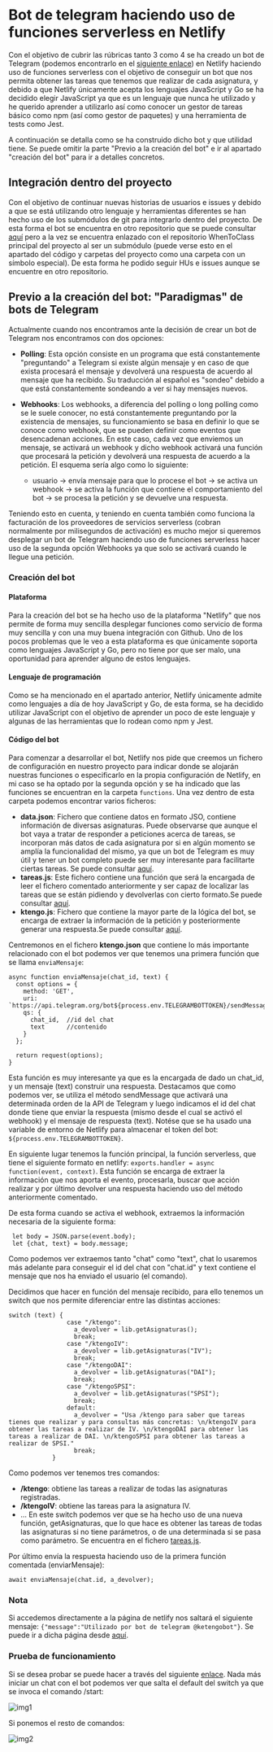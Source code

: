 # Bot de telegram haciendo uso de funciones serverless en Netlify

Con el objetivo de cubrir las rúbricas tanto 3 como 4 se ha creado un bot de Telegram (podemos encontrarlo en el [siguiente enlace](https://t.me/ktengobot)) en Netlify haciendo uso de funciones serverless con el objetivo de conseguir un bot que nos permita obtener las tareas que tenemos que realizar de cada asignatura, y debido a que Netlify únicamente acepta los lenguajes JavaScript y Go se ha decidido elegir JavaScript ya que es un lenguaje que nunca he utilizado y he querido aprender a utilizarlo así como conocer un gestor de tareas básico como npm (así como gestor de paquetes) y una herramienta de tests como Jest. 

A continuación se detalla como se ha construido dicho bot y que utilidad tiene. Se puede omitir la parte "Previo a la creación del bot" e ir al apartado "creación del bot" para ir a detalles concretos.

## Integración dentro del proyecto
Con el objetivo de continuar nuevas historias de usuarios e issues y debido a que se está utilizando otro lenguaje y herramientas diferentes se han hecho uso de los submódulos de git para integrarlo dentro del proyecto. De esta forma el bot se encuentra en otro repositorio que se puede consultar [aquí](https://github.com/antoniocuadros/TareasTelegramBot) pero a la vez se encuentra enlazado con el repositorio WhenToClass principal del proyecto al ser un submódulo (puede verse esto en el apartado del código y carpetas del proyecto como una carpeta con un símbolo especial). De esta forma he podido seguir HUs e issues aunque se encuentre en otro repositorio.

## Previo a la creación del bot: "Paradigmas" de bots de Telegram
Actualmente cuando nos encontramos ante la decisión de crear un bot de Telegram nos encontramos con dos opciones:

- **Polling**: Esta opción consiste en un programa que está constantemente "preguntando" a Telegram si existe algún mensaje y en caso de que exista procesará el mensaje y devolverá una respuesta de acuerdo al mensaje que ha recibido. Su traducción al español es "sondeo" debido a que está constantemente sondeando a ver si hay mensajes nuevos.

- **Webhooks**: Los webhooks, a diferencia del polling o long polling como se le suele conocer, no está constantemente preguntando por la existencia de mensajes, su funcionamiento se basa en definir lo que se conoce como webhook, que se pueden definir como eventos que desencadenan acciones. En este caso, cada vez que enviemos un mensaje, se activará un webhook y dicho webhook activará una función que procesará la petición y devolverá una respuesta de acuerdo a la petición. El esquema sería algo como lo siguiente:
  - usuario -> envía mensaje para que lo procese el bot -> se activa un webhook -> se activa la función que contiene el comportamiento del bot -> se procesa la petición y se devuelve una respuesta.

Teniendo esto en cuenta, y teniendo en cuenta también como funciona la facturación de los proveedores de servicios serverless (cobran normalmente por milisegundos de activación) es mucho mejor si queremos desplegar un bot de Telegram haciendo uso de funciones serverless hacer uso de la segunda opción Webhooks ya que solo se activará cuando le llegue una petición.

### Creación del bot
#### Plataforma
Para la creación del bot se ha hecho uso de la plataforma "Netlify" que nos permite de forma muy sencilla desplegar funciones como servicio de forma muy sencilla y con una muy buena integración con Github. Uno de los pocos problemas que le veo a esta plataforma es que únicamente soporta como lenguajes JavaScript y Go, pero no tiene por que ser malo, una oportunidad para aprender alguno de estos lenguajes.

#### Lenguaje de programación
Como se ha mencionado en el apartado anterior, Netlify únicamente admite como lenguajes a día de hoy JavaScript y Go, de esta forma, se ha decidido utilizar JavaScript con el objetivo de aprender un poco de este lenguaje y algunas de las herramientas que lo rodean como npm y Jest.

#### Código del bot
Para comenzar a desarrollar el bot, Netlify nos pide que creemos un fichero de configuración en nuestro proyecto para indicar donde se alojarán nuestras funciones o especificarlo en la propia configuración de Netlify, en mi caso se ha optado por la segunda opción y se ha indicado que las funciones se encuentran en la carpeta `functions`.
Una vez dentro de esta carpeta podemos encontrar varios ficheros:
- **data.json**: Fichero que contiene datos en formato JSO, contiene información de diversas asignaturas. Puede observarse que aunque el bot vaya a tratar de responder a peticiones acerca de tareas, se incorporan más datos de cada asignatura por si en algún momento se amplía la funcionalidad del mismo, ya que un bot de Telegram es muy útil y tener un bot completo puede ser muy interesante para facilitarte ciertas tareas. Se puede consultar [aquí](https://github.com/antoniocuadros/TareasTelegramBot/blob/main/functions/data.json).
- **tareas.js**: Este fichero contiene una función que será la encargada de leer el fichero comentado anteriormente y ser capaz de localizar las tareas que se están pidiendo y devolverlas con cierto formato.Se puede consultar [aquí](https://github.com/antoniocuadros/TareasTelegramBot/blob/main/functions/tareas.js).
- **ktengo.js**: Fichero que contiene la mayor parte de la lógica del bot, se encarga de extraer la información de la petición y posteriormente generar una respuesta.Se puede consultar [aquí](https://github.com/antoniocuadros/TareasTelegramBot/blob/main/functions/ktengo.js).


Centremonos en el fichero **ktengo.json** que contiene lo más importante relacionado con el bot podemos ver que tenemos una primera función que se llama  `enviaMensaje`:

```
async function enviaMensaje(chat_id, text) {
  const options = {
    method: 'GET',
    uri: `https://api.telegram.org/bot${process.env.TELEGRAMBOTTOKEN}/sendMessage`,
    qs: {
      chat_id,  //id del chat
      text      //contenido
    }
  };

  return request(options);
}
```

Esta función es muy interesante ya que es la encargada de dado un chat_id, y un mensaje (text) construir una respuesta. Destacamos que como podemos ver, se utiliza el método sendMessage que activará una determinada orden de la API de Telegram y luego indicamos el id del chat donde tiene que enviar la respuesta (mismo desde el cual se activó el webhook) y el mensaje de respuesta (text).
Notése que se ha usado una variable de entorno de Netlify para almacenar el token del bot: `${process.env.TELEGRAMBOTTOKEN}`.


En siguiente lugar tenemos la función principal, la función serverless, que tiene el siguiente formato en netlify: `exports.handler = async function(event, context)`.
Esta función se encarga de extraer la información que nos aporta el evento, procesarla, buscar que acción realizar y por último devolver una respuesta haciendo uso del método anteriormente comentado.

De esta forma cuando se activa el webhook, extraemos la información necesaria de la siguiente forma:


```
 let body = JSON.parse(event.body);
 let {chat, text} = body.message;
```

Como podemos ver extraemos tanto "chat" como "text", chat lo usaremos más adelante para conseguir el id del chat con "chat.id" y text contiene el mensaje que nos ha enviado el usuario (el comando).


Decidimos que hacer en función del mensaje recibido, para ello tenemos un switch que nos permite diferenciar entre las distintas acciones: 

```
switch (text) {
                case "/ktengo":
                  a_devolver = lib.getAsignaturas();
                  break;
                case "/ktengoIV":
                  a_devolver = lib.getAsignaturas("IV");
                  break;
                case "/ktengoDAI":
                  a_devolver = lib.getAsignaturas("DAI");
                  break;
                case "/ktengoSPSI":
                  a_devolver = lib.getAsignaturas("SPSI");
                  break;
                default:
                  a_devolver = "Usa /ktengo para saber que tareas tienes que realizar y para consultas más concretas: \n/ktengoIV para obtener las tareas a realizar de IV. \n/ktengoDAI para obtener las tareas a realizar de DAI. \n/ktengoSPSI para obtener las tareas a realizar de SPSI."
                  break;
            }       
```

Como podemos ver tenemos tres comandos:
- **/ktengo**: obtiene las tareas a realizar de todas las asignaturas registradas.
- **/ktengoIV**: obtiene las tareas para la asignatura IV.
- ...
En este switch podemos ver que se ha hecho uso de una nueva función, getAsignaturas, que lo que hace es obtener las tareas de todas las asignaturas si no tiene parámetros, o de una determinada si se pasa como parámetro. Se encuentra en el fichero [tareas.js](https://github.com/antoniocuadros/TareasTelegramBot/blob/main/functions/tareas.js).

Por último envía la respuesta haciendo uso de la primera función comentada (enviarMensaje): 

```
await enviaMensaje(chat.id, a_devolver);
```

### Nota
Si accedemos directamente a la página de netlify nos saltará el siguiente mensaje: `{"message":"Utilizado por bot de telegram @ketengobot"}`.
Se puede ir a dicha página desde [aquí](https://ktengo.netlify.app/.netlify/functions/ktengo).

### Prueba de funcionamiento
Si se desea probar se puede hacer a través del siguiente [enlace](https://t.me/ktengobot).
Nada más iniciar un chat con el bot podemos ver que salta el default del switch ya que se invoca el comando /start:

![img1](https://github.com/antoniocuadros/WhenToClass/blob/master/docs/serverless/images/8.png)

Si ponemos el resto de comandos:

![img2](https://github.com/antoniocuadros/WhenToClass/blob/master/docs/serverless/images/9.jpeg)
